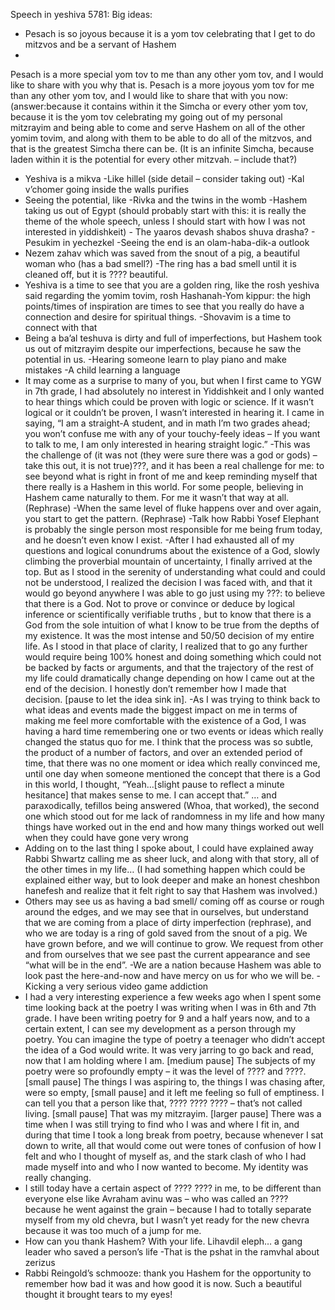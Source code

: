 Speech in yeshiva 5781:
Big ideas:
-	Pesach is so joyous because it is a yom tov celebrating that I get to do mitzvos and be a servant of Hashem
-	
Pesach is a more special yom tov to me than any other yom tov, and I would like to share with you why that is.
Pesach is a more joyous yom tov for me than any other yom tov, and I would like to share that with you now: (answer:because it contains within it the Simcha or every other yom tov, because it is the yom tov celebrating my going out of my personal mitzrayim and being able to come and serve Hashem on all of the other yomim tovim, and along with them to be able to do all of the mitzvos, and that is the greatest Simcha there can be. (It is an infinite Simcha, because laden within it is the potential for every other mitzvah. – include that?)
-	Yeshiva is a mikva
   -Like hillel (side detail – consider taking out)
      -Kal v’chomer going inside the walls purifies
-   Seeing the potential, like 
      -Rivka and the twins in the womb
      -Hashem taking us out of Egypt (should probably start with this: it is really the theme of the whole speech, unless I should start with how I was not interested in yiddishkeit)
        - The yaaros devash shabos shuva drasha?
        - Pesukim in yechezkel
      -Seeing the end is an olam-haba-dik-a outlook
-	Nezem zahav which was saved from the snout of a pig, a beautiful woman who (has a bad smell?)
   -The ring has a bad smell until it is cleaned off, but it is ???? beautiful. 
-	Yeshiva is a time to see that you are a golden ring, like the rosh yeshiva said regarding the yomim tovim, rosh Hashanah-Yom kippur: the high points/times of inspiration are times to see that you really do have a connection and desire for spiritual things.
   -Shovavim is a time to connect with that
-   Being a ba’al teshuva is dirty and full of imperfections, but Hashem took us out of mitzrayim despite our imperfections, because he saw the potential in us.
     -Hearing someone learn to play piano and make mistakes
     -A child learning a language
-	It may come as a surprise to many of you, but when I first came to YGW in 7th grade, I had absolutely no interest in Yiddishkeit and I only wanted to hear things which could be proven with logic or science. If it wasn’t logical or it couldn’t be proven, I wasn’t interested in hearing it. I came in saying, “I am a straight-A student, and in math I’m two grades ahead; you won’t confuse me with any of your touchy-feely ideas – If you want to talk to me, I am only interested in hearing straight logic.” 
   -This was the challenge of  (it was not (they were sure there was a god or gods) – take this out, it is not true)???, and it has been a real challenge for me: to see beyond what is right in front of me and keep reminding myself that there really is a Hashem in this world. For some people, believing in Hashem came naturally to them. For me it wasn’t that way at all. (Rephrase)
      -When the same level of fluke happens over and over again, you start to get the pattern. (Rephrase)
   -Talk how Rabbi Yosef Elephant is probably the single person most responsible for me being frum today, and he doesn’t even know I exist. 
      -After I had exhausted all of my questions and logical conundrums about the existence of a God, slowly climbing the proverbial mountain of uncertainty, I finally arrived at the top. But as I stood in the serenity of understanding what could and could not be understood, I realized the decision I was faced with, and that it would go beyond anywhere I was able to go just using my ???: to believe that there is a God. Not to prove or convince or deduce by logical inference or scientifically verifiable truths , but to know that there is a God from the sole intuition of what I know to be true from the depths of my existence. It was the most intense and 50/50 decision of my entire life. As I stood in that place of clarity, I realized that to go any further would require being 100% honest and doing something which could not be backed by facts or arguments, and that the trajectory of the rest of my life could dramatically change depending on how I came out at the end of the decision. I honestly don’t remember how I made that decision. [pause to let the idea sink in]. 
      -As I was trying to think back to what ideas and events made the biggest impact on me in terms of making me feel more comfortable with the existence of a God, I was having a hard time remembering one or two events or ideas which really changed the status quo for me. I think that the process was so subtle, the product of a number of factors, and over an extended period of time, that there was no one moment or idea which really convinced me, until one day when someone mentioned the concept that there is a God in this world, I thought, “Yeah…[slight pause to reflect a minute hesitance] that makes sense to me. I can accept that.” … and paraxodically, tefillos being answered (Whoa, that worked), the  second one which stood out for me lack of randomness in my life and how many things have worked out in the end and how many things worked out well when they could have gone very wrong
-	Adding on to the last thing I spoke about, I could have explained away Rabbi Shwartz calling me as sheer luck, and along with that story, all of the other times in my life… (I had something happen which could be explained either way, but to look deeper and make an honest cheshbon hanefesh and realize that it felt right to say that Hashem was involved.)
-	Others may see us as having a bad smell/ coming off as course or rough around the edges, and we may see that in ourselves, but understand that we are coming from a place of dirty imperfection (rephrase), and who we are today is a ring of gold saved from the snout of a pig. We have grown before, and we will continue to grow. We request from other and from ourselves that we see past the current appearance and see “what will be in the end”.
   -We are a nation because Hashem was able to look past the here-and-now and have mercy on us for who we will be.
   -Kicking a very serious video game addiction
-	I had a very interesting experience a few weeks ago when I spent some time looking back at the poetry I was writing when I was in 6th and 7th grade. I have been writing poetry for 9 and a half years now, and to a certain extent, I can see my development as a person through my poetry. You can imagine the type of poetry a teenager who didn’t accept the idea of a God would write. It was very jarring to go back and read, now that I am holding where I am. [medium pause] The subjects of my poetry were so profoundly empty – it was the level of ???? and ????. [small pause] The things I was aspiring to, the things I was chasing after, were so empty, [small pause] and it left me feeling so full of emptiness. I can tell you that a person like that, ???? ???? ???? – that’s not called living. [small pause] That was my mitzrayim. [larger pause] There was a time when I was still trying to find who I was and where I fit in, and during that time I took a long break from poetry, because whenever I sat down to write, all that would come out were tones of confusion of how I felt and who I thought of myself as, and the stark clash of who I had made myself into and who I now wanted to become. My identity was really changing. 
-	I still today have a certain aspect of ???? ???? in me, to be different than everyone else like Avraham avinu was – who was called an ???? because he went against the grain – because I had to totally separate myself from my old chevra, but I wasn’t yet ready for the new chevra because it was too much of a jump for me. 
-	How can you thank Hashem? With your life. Lihavdil eleph… a gang leader who saved a person’s life
   -That is the pshat in the ramvhal about zerizus
-	Rabbi Reingold’s schmooze: thank you Hashem for the opportunity to remember how bad it was and how good it is now. Such a beautiful thought it brought tears to my eyes!
